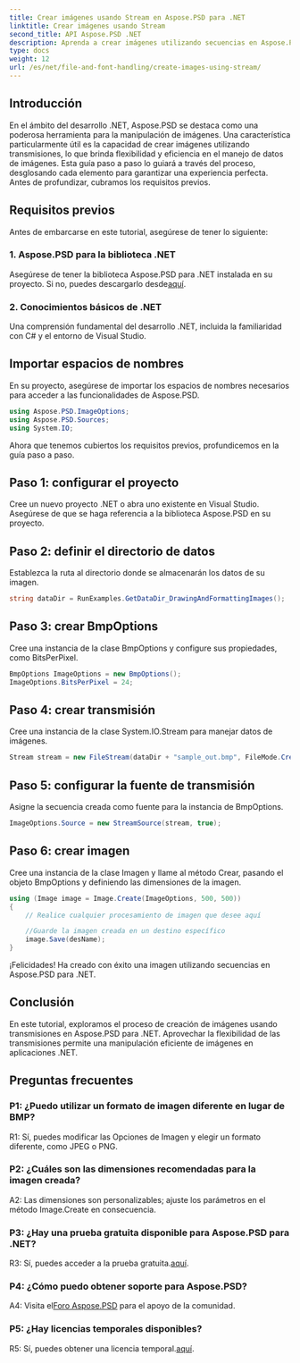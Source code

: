 ```yaml
---
title: Crear imágenes usando Stream en Aspose.PSD para .NET
linktitle: Crear imágenes usando Stream
second_title: API Aspose.PSD .NET
description: Aprenda a crear imágenes utilizando secuencias en Aspose.PSD para .NET. Siga nuestra guía paso a paso para una manipulación eficiente de imágenes.
type: docs
weight: 12
url: /es/net/file-and-font-handling/create-images-using-stream/
---
```

## Introducción

En el ámbito del desarrollo .NET, Aspose.PSD se destaca como una poderosa herramienta para la manipulación de imágenes. Una característica particularmente útil es la capacidad de crear imágenes utilizando transmisiones, lo que brinda flexibilidad y eficiencia en el manejo de datos de imágenes. Esta guía paso a paso lo guiará a través del proceso, desglosando cada elemento para garantizar una experiencia perfecta. Antes de profundizar, cubramos los requisitos previos.

## Requisitos previos

Antes de embarcarse en este tutorial, asegúrese de tener lo siguiente:

### 1. Aspose.PSD para la biblioteca .NET
 Asegúrese de tener la biblioteca Aspose.PSD para .NET instalada en su proyecto. Si no, puedes descargarlo desde[aquí](https://releases.aspose.com/psd/net/).

### 2. Conocimientos básicos de .NET
Una comprensión fundamental del desarrollo .NET, incluida la familiaridad con C# y el entorno de Visual Studio.

## Importar espacios de nombres

En su proyecto, asegúrese de importar los espacios de nombres necesarios para acceder a las funcionalidades de Aspose.PSD.

```csharp
using Aspose.PSD.ImageOptions;
using Aspose.PSD.Sources;
using System.IO;
```

Ahora que tenemos cubiertos los requisitos previos, profundicemos en la guía paso a paso.

## Paso 1: configurar el proyecto

Cree un nuevo proyecto .NET o abra uno existente en Visual Studio. Asegúrese de que se haga referencia a la biblioteca Aspose.PSD en su proyecto.

## Paso 2: definir el directorio de datos

Establezca la ruta al directorio donde se almacenarán los datos de su imagen.

```csharp
string dataDir = RunExamples.GetDataDir_DrawingAndFormattingImages();
```

## Paso 3: crear BmpOptions

Cree una instancia de la clase BmpOptions y configure sus propiedades, como BitsPerPixel.

```csharp
BmpOptions ImageOptions = new BmpOptions();
ImageOptions.BitsPerPixel = 24;
```

## Paso 4: crear transmisión

Cree una instancia de la clase System.IO.Stream para manejar datos de imágenes.

```csharp
Stream stream = new FileStream(dataDir + "sample_out.bmp", FileMode.Create);
```

## Paso 5: configurar la fuente de transmisión

Asigne la secuencia creada como fuente para la instancia de BmpOptions.

```csharp
ImageOptions.Source = new StreamSource(stream, true);
```

## Paso 6: crear imagen

Cree una instancia de la clase Imagen y llame al método Crear, pasando el objeto BmpOptions y definiendo las dimensiones de la imagen.

```csharp
using (Image image = Image.Create(ImageOptions, 500, 500))
{
    // Realice cualquier procesamiento de imagen que desee aquí

    //Guarde la imagen creada en un destino específico
    image.Save(desName);
}
```

¡Felicidades! Ha creado con éxito una imagen utilizando secuencias en Aspose.PSD para .NET.

## Conclusión

En este tutorial, exploramos el proceso de creación de imágenes usando transmisiones en Aspose.PSD para .NET. Aprovechar la flexibilidad de las transmisiones permite una manipulación eficiente de imágenes en aplicaciones .NET.

## Preguntas frecuentes

### P1: ¿Puedo utilizar un formato de imagen diferente en lugar de BMP?

R1: Sí, puedes modificar las Opciones de Imagen y elegir un formato diferente, como JPEG o PNG.

### P2: ¿Cuáles son las dimensiones recomendadas para la imagen creada?

A2: Las dimensiones son personalizables; ajuste los parámetros en el método Image.Create en consecuencia.

### P3: ¿Hay una prueba gratuita disponible para Aspose.PSD para .NET?

 R3: Sí, puedes acceder a la prueba gratuita.[aquí](https://releases.aspose.com/).

### P4: ¿Cómo puedo obtener soporte para Aspose.PSD?

 A4: Visita el[Foro Aspose.PSD](https://forum.aspose.com/c/psd/34) para el apoyo de la comunidad.

### P5: ¿Hay licencias temporales disponibles?

 R5: Sí, puedes obtener una licencia temporal.[aquí](https://purchase.aspose.com/temporary-license/).